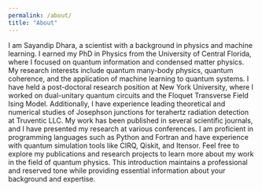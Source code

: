 ```yaml
---
permalink: /about/
title: "About"
---
```


I am Sayandip Dhara, a scientist with a background in physics and machine learning. I earned my PhD in Physics from the University of Central Florida, where I focused on quantum information and condensed matter physics. My research interests include quantum many-body physics, quantum coherence, and the application of machine learning to quantum systems.
I have held a post-doctoral research position at New York University, where I worked on dual-unitary quantum circuits and the Floquet Transverse Field Ising Model. Additionally, I have experience leading theoretical and numerical studies of Josephson junctions for terahertz radiation detection at Truventic LLC.
My work has been published in several scientific journals, and I have presented my research at various conferences. I am proficient in programming languages such as Python and Fortran and have experience with quantum simulation tools like CIRQ, Qiskit, and Itensor.
Feel free to explore my publications and research projects to learn more about my work in the field of quantum physics. This introduction maintains a professional and reserved tone while providing essential information about your background and expertise.
